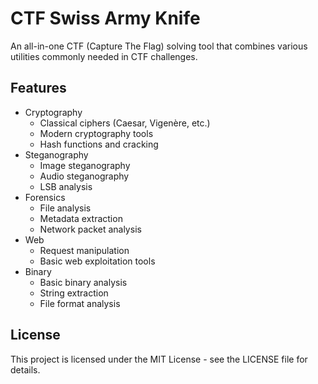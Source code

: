 # CTF Swiss Army Knife

An all-in-one CTF (Capture The Flag) solving tool that combines various utilities commonly needed in CTF challenges.

## Features

- Cryptography
  - Classical ciphers (Caesar, Vigenère, etc.)
  - Modern cryptography tools
  - Hash functions and cracking
- Steganography
  - Image steganography
  - Audio steganography
  - LSB analysis
- Forensics
  - File analysis
  - Metadata extraction
  - Network packet analysis
- Web
  - Request manipulation
  - Basic web exploitation tools
- Binary
  - Basic binary analysis
  - String extraction
  - File format analysis


## License

This project is licensed under the MIT License - see the LICENSE file for details. 